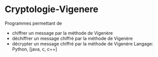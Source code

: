 # Cryptologie-Vigenere
Programmes permettant de
* chiffrer un message par la méthode de Vigenère
* déchiffrer un message chiffré par la méthode de Vigenère
* décrypter un message chiffré par la méthode de Vigenère
Langage: Python, [java, c, c++]
